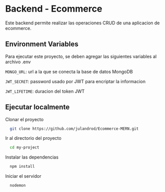 
# Backend - Ecommerce

Este backend permite realizar las operaciones CRUD de una aplicacion de ecommerce.

## Environment Variables

Para ejecutar este proyecto, se deben agregar las siguientes variables al archivo .env

`MONGO_URL`: url a la que se conecta la base de datos MongoDB

`JWT_SECRET`: password usado por JWT para encriptar la informacion

`JWT_LIFETIME`: duracion del token JWT


## Ejecutar localmente

Clonar el proyecto

```bash
  git clone https://github.com/julandrod/Ecommerce-MERN.git
```

Ir al directorio del proyecto

```bash
  cd my-project
```

Instalar las dependencias

```bash
  npm install
```

Iniciar el servidor

```bash
  nodemon 
```